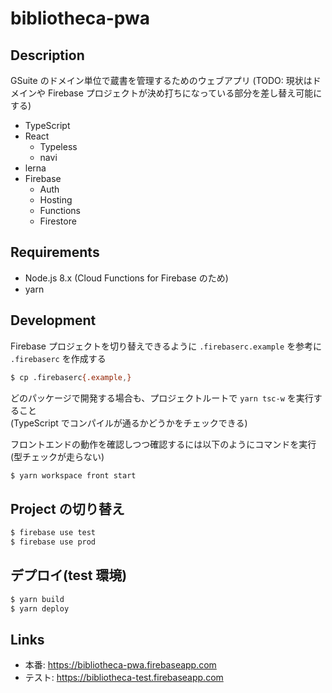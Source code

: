 # bibliotheca-pwa

## Description

GSuite のドメイン単位で蔵書を管理するためのウェブアプリ
(TODO: 現状はドメインや Firebase プロジェクトが決め打ちになっている部分を差し替え可能にする)

- TypeScript
- React
  - Typeless
  - navi
- lerna
- Firebase
  - Auth
  - Hosting
  - Functions
  - Firestore

## Requirements

- Node.js 8.x (Cloud Functions for Firebase のため)
- yarn

## Development

Firebase プロジェクトを切り替えできるように `.firebaserc.example` を参考に `.firebaserc` を作成する

```bash
$ cp .firebaserc{.example,}
```

どのパッケージで開発する場合も、プロジェクトルートで `yarn tsc-w` を実行すること  
(TypeScript でコンパイルが通るかどうかをチェックできる)

フロントエンドの動作を確認しつつ確認するには以下のようにコマンドを実行(型チェックが走らない)

```bash
$ yarn workspace front start
```

## Project の切り替え

```bash
$ firebase use test
$ firebase use prod
```

## デプロイ(test 環境)

```bash
$ yarn build
$ yarn deploy
```

## Links

- 本番: https://bibliotheca-pwa.firebaseapp.com
- テスト: https://bibliotheca-test.firebaseapp.com
